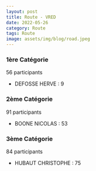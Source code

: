```yaml
---
layout: post
title: Route - VRED
date: 2022-05-26
category: Route
tags: Route
image: assets/img/blog/road.jpeg
---
```


### 1ère Catégorie
56 participants
- DEFOSSE HERVE : 9

### 2ème Catégorie
91 participants
- BOONE NICOLAS : 53

### 3ème Catégorie
84 participants
- HUBAUT CHRISTOPHE : 75
